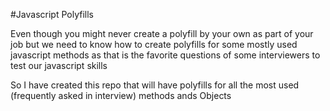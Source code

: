 #Javascript Polyfills

Even though you might never create a polyfill by your own as part of your job but we need to know how to create polyfills for some mostly used javascript methods as that is the favorite questions of some interviewers to test our javascript skills

So I have created this repo that will have polyfills for all the most used (frequently asked in interview) methods ands Objects
